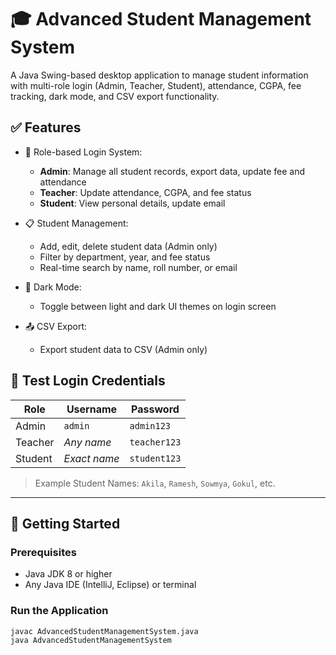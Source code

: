 # 🎓 Advanced Student Management System

A Java Swing-based desktop application to manage student information with multi-role login (Admin, Teacher, Student), attendance, CGPA, fee tracking, dark mode, and CSV export functionality.

## ✅ Features

- 🔐 Role-based Login System:
  - **Admin**: Manage all student records, export data, update fee and attendance
  - **Teacher**: Update attendance, CGPA, and fee status
  - **Student**: View personal details, update email

- 📋 Student Management:
  - Add, edit, delete student data (Admin only)
  - Filter by department, year, and fee status
  - Real-time search by name, roll number, or email

- 🌙 Dark Mode:
  - Toggle between light and dark UI themes on login screen

- 📤 CSV Export:
  - Export student data to CSV (Admin only)

## 🧪 Test Login Credentials

| Role     | Username   | Password     |
|----------|------------|--------------|
| Admin    | `admin`    | `admin123`   |
| Teacher  | *Any name* | `teacher123` |
| Student  | *Exact name* | `student123` |

> Example Student Names: `Akila`, `Ramesh`, `Sowmya`, `Gokul`, etc.

---

## 🚀 Getting Started

### Prerequisites

- Java JDK 8 or higher
- Any Java IDE (IntelliJ, Eclipse) or terminal

### Run the Application

```bash
javac AdvancedStudentManagementSystem.java
java AdvancedStudentManagementSystem
